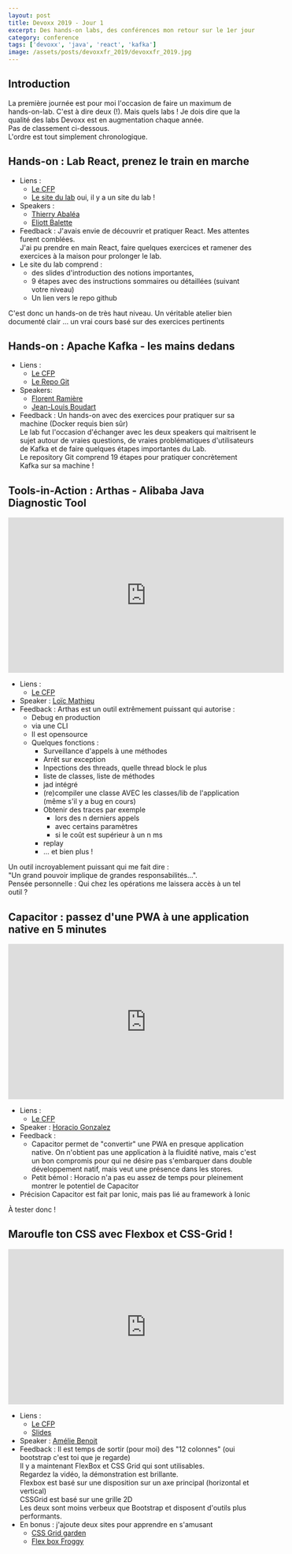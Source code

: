```yaml
---
layout: post
title: Devoxx 2019 - Jour 1
excerpt: Des hands-on labs, des conférences mon retour sur le 1er jour de DevoxxFR 2019.
category: conference
tags: ['devoxx', 'java', 'react', 'kafka']
image: /assets/posts/devoxxfr_2019/devoxxfr_2019.jpg
---
```


## Introduction

La première journée est pour moi l'occasion de faire un maximum de hands-on-lab.  C'est à dire deux (!). Mais quels labs !
Je dois dire que la qualité des labs Devoxx est en augmentation chaque année.  
Pas de classement ci-dessous.  
L'ordre est tout simplement chronologique.     

## Hands-on : Lab React, prenez le train en marche

- Liens : 
  - [Le CFP](https://cfp.devoxx.fr/2019/talk/YOA-4729/Lab_React,_prenez_le_train_en_marche)
  - [Le site du lab](https://reactlab.dev/) oui, il y a un site du lab !
- Speakers : 
  - [Thierry Abaléa](https://www.twitter.com/@ThierryAbalea)
  - [Eliott Balette ](https://cfp.devoxx.fr/2019/speaker/eliott_balette)
- Feedback : J'avais envie de découvrir et pratiquer React. Mes attentes furent comblées.  
J'ai pu prendre en main React, faire quelques exercices et ramener des exercices à la maison pour prolonger le lab.  
- Le site du lab comprend : 
  - des slides d'introduction des notions importantes, 
  - 9 étapes avec des instructions sommaires ou détaillées (suivant votre niveau)
  - Un lien vers le repo github  

C'est donc un hands-on de très haut niveau. Un véritable atelier bien documenté clair ... un vrai cours basé sur des exercices pertinents

## Hands-on : Apache Kafka - les mains dedans

- Liens :
  - [Le CFP](https://cfp.devoxx.fr/2019/talk/ZAO-0738/Apache_Kafka_-_les_mains_dedans)
  - [Le Repo Git](https://github.com/framiere/a-kafka-story)
- Speakers:   
  - [Florent Ramière](https://www.twitter.com/@framiere)
  - [Jean-Louis Boudart](https://www.twitter.com/@jlboudart)
- Feedback : Un hands-on avec des exercices pour pratiquer sur sa machine (Docker requis bien sûr)  
Le lab fut l'occasion d'échanger avec les deux speakers qui maitrisent le sujet autour de vraies questions, de vraies problématiques d'utilisateurs de Kafka et de faire quelques étapes importantes du Lab.  
Le repository Git comprend 19 étapes pour pratiquer concrètement Kafka sur sa machine !      

## Tools-in-Action : Arthas - Alibaba Java Diagnostic Tool 

<iframe width="560" height="315" src="https://www.youtube-nocookie.com/embed/e8CMlsMvIrc" frameborder="0" allow="accelerometer; autoplay; encrypted-media; gyroscope; picture-in-picture" allowfullscreen></iframe>

- Liens : 
  - [Le CFP](https://cfp.devoxx.fr/2019/talk/QLY-4925/Arthas_-_Alibaba_Java_Diagnostic_Tool)
- Speaker :  [Loïc Mathieu](https://twitter.com/@loicmathieu)  
- Feedback : Arthas est un outil extrêmement puissant qui autorise :  
  - Debug en production
  - via une CLI
  - Il est opensource 
  - Quelques fonctions :
    - Surveillance d'appels à une méthodes
    - Arrêt sur exception
    - Inpections des threads, quelle thread block le plus
    - liste de classes, liste de méthodes
    - jad intégré
    - (re)compiler une classe AVEC les classes/lib de l'application (même s'il y  a bug en cours)
    - Obtenir des traces par exemple 
      - lors des n derniers appels 
      - avec certains paramètres
      - si le coût est supérieur à un n ms
    - replay
    - ... et bien plus !
    
Un outil incroyablement puissant qui me fait dire :  
"Un grand pouvoir implique de grandes responsabilités...".  
Pensée personnelle : Qui chez les opérations me laissera accès à un tel outil ?    

## Capacitor : passez d'une PWA à une application native en 5 minutes

<iframe width="560" height="315" src="https://www.youtube-nocookie.com/embed/G-eX5nY3tYg" frameborder="0" allow="accelerometer; autoplay; encrypted-media; gyroscope; picture-in-picture" allowfullscreen></iframe>  

- Liens :
  - [Le CFP](https://cfp.devoxx.fr/2019/talk/PLP-1279/Capacitor_:_passez_d'une_PWA_a_une_application_native_en_5_minutes)
- Speaker : [Horacio Gonzalez](https://www.twitter.com/@LostInBrittany) 
- Feedback :
  - Capacitor permet de "convertir" une PWA en presque application native. 
  On n'obtient pas une application à la fluidité native, mais c'est un bon compromis pour qui ne désire pas s'embarquer dans double développement natif, mais veut une présence dans les stores.
  - Petit bémol : Horacio n'a pas eu assez de temps pour pleinement montrer le potentiel de Capacitor 
- Précision Capacitor est fait par Ionic, mais pas lié au framework à Ionic

À tester donc !

## Maroufle ton CSS avec Flexbox et CSS-Grid !

<iframe width="560" height="315" src="https://www.youtube-nocookie.com/embed/heF19nKUaGA" frameborder="0" allow="accelerometer; autoplay; encrypted-media; gyroscope; picture-in-picture" allowfullscreen></iframe>

- Liens :
  - [Le CFP](https://cfp.devoxx.fr/2019/talk/DJP-7526/Maroufle_ton_CSS_avec_Flexbox_et_CSS-Grid_!)  
  - [Slides](https://github.com/abenoit/flexbox-cssgrid/blob/master/Maroufle%20ton%20CSS.pdf)  
- Speaker : [Amélie Benoit](https://www.twitter.com/@AmelieBenoit33)  
- Feedback : Il est temps de sortir (pour moi) des "12 colonnes" (oui bootstrap c'est toi que je regarde)  
Il y a maintenant FlexBox et CSS Grid qui sont utilisables.  
Regardez la vidéo, la démonstration est brillante.  
Flexbox est basé sur une disposition sur un axe principal (horizontal et vertical)  
CSSGrid est basé sur une grille 2D  
Les deux sont moins verbeux que Bootstrap et disposent d'outils plus performants.  
- En bonus : j'ajoute deux sites pour apprendre en s'amusant
  - [CSS Grid garden](http://cssgridgarden.com/)
  - [Flex box Froggy](http://flexboxfroggy.com/)